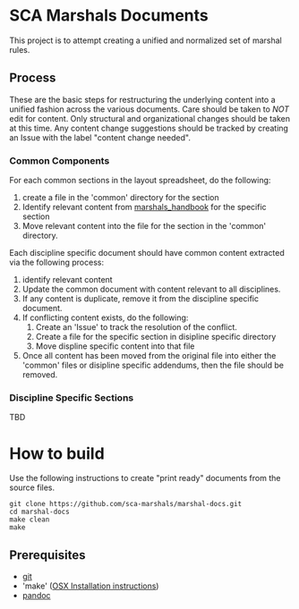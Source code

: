 # SCA Marshals Documents

This project is to attempt creating a unified and normalized set of marshal
rules.

## Process
These are the basic steps for restructuring the underlying content into a
unified fashion across the various documents.  Care should be taken to *NOT*
edit for content.  Only structural and organizational changes should be taken
at this time.  Any content change suggestions should be tracked by creating an
Issue with the label "content change needed".

### Common Components
For each common sections in the layout spreadsheet, do the following:

1. create a file in the 'common' directory for the section
2. Identify relevant content from [marshals_handbook](marshals_handbook) for the specific section
3. Move relevant content into the file for the section in the 'common' directory.

Each discipline specific document should have common content extracted via the following process:

1. identify relevant content
2. Update the common document with content relevant to all disciplines.
3. If any content is duplicate, remove it from the discipline specific document.
4. If conflicting content exists, do the following:
    1. Create an 'Issue' to track the resolution of the conflict.
    2. Create a file for the specific section in disipline specific directory
    3. Move displine specific content into that file
5. Once all content has been moved from the original file into either the 'common' files or disipline specific addendums, then the file should be removed.

### Discipline Specific Sections

TBD

# How to build

Use the following instructions to create "print ready" documents from the source files.

    git clone https://github.com/sca-marshals/marshal-docs.git
    cd marshal-docs
    make clean
    make

## Prerequisites

* [git](http://git-scm.com/)
* 'make' ([OSX Installation instructions](http://railsapps.github.io/xcode-command-line-tools.html))
* [pandoc](http://johnmacfarlane.net/pandoc/)
